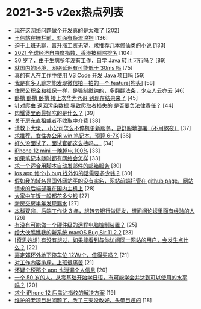 # 2021-3-5 v2ex热点列表

+ [现在这网络问题做个开发真的是太难了](https://www.v2ex.com/t/758736#reply202) [202]
+ [王伟站在栅栏前，对面有条流浪狗](https://www.v2ex.com/t/758647#reply136) [136]
+ [迫于上班无聊，晋升涨工资无望，求推荐几本修仙类的小说](https://www.v2ex.com/t/758679#reply133) [133]
+ [2021 全球经济自由度指数，香港被剔除排名](https://www.v2ex.com/t/758815#reply104) [104]
+ [30 岁了，由于生病多年没有工作，自学 Java 转 it 可行吗？](https://www.v2ex.com/t/758749#reply89) [89]
+ [就国内的环境，网络延迟有可能低于 30ms 吗](https://www.v2ex.com/t/758672#reply75) [75]
+ [真的有人在工作中使用 VS Code 开发 Java 项目吗](https://www.v2ex.com/t/758653#reply59) [59]
+ [我是有多无聊才能发现微信拍一拍的一个 feature[狗头]](https://www.v2ex.com/t/758810#reply58) [58]
+ [住房公积金和社保一样，是强制缴纳的，多翻翻法条，少点人云亦云](https://www.v2ex.com/t/758782#reply46) [46]
+ [卧槽 卧槽 卧槽 接上次华为老哥 到现在结果来了](https://www.v2ex.com/t/758690#reply45) [45]
+ [针对爬虫 返回污染数据 导致爬取者损失的 是否要负法律责任？](https://www.v2ex.com/t/758688#reply44) [44]
+ [肉蟹煲里面最好吃的是什么？](https://www.v2ex.com/t/758851#reply39) [39]
+ [关于房东直租或者不收取中介费](https://www.v2ex.com/t/758703#reply38) [38]
+ [请教下大佬， 小公司怎么不停机更新服务，更舒服地部署（不用熬夜）](https://www.v2ex.com/t/758816#reply37) [37]
+ [求推荐，女性办公用 win 笔记本，预算 6-7K](https://www.v2ex.com/t/758826#reply36) [36]
+ [好久没面试了，面试官都这么拽吗。。](https://www.v2ex.com/t/758741#reply34) [34]
+ [iPhone 12 mini 一晚掉电 100%](https://www.v2ex.com/t/758728#reply33) [33]
+ [如果笔记本随时都有网络会怎样](https://www.v2ex.com/t/758758#reply33) [33]
+ [求一个适合用脚本自动发邮件的邮箱服务](https://www.v2ex.com/t/758665#reply30) [30]
+ [ios app 修个小 bug 找外包的话需要多少钱？](https://www.v2ex.com/t/758681#reply30) [30]
+ [假如我的域名是国外网站买的没有实名，网站前端托管在 github page，网站请求的后端部署在国内主机上](https://www.v2ex.com/t/758754#reply28) [28]
+ [大家中午饭一般都花多少钱](https://www.v2ex.com/t/758883#reply27) [27]
+ [新房交房半年发现漏水](https://www.v2ex.com/t/758662#reply27) [27]
+ [本科双非，后端工作快 3 年，想转去银行做研发，想问问论坛里面有经验的人](https://www.v2ex.com/t/758846#reply26) [26]
+ [有没有可能做一个硬件级的远程电脑控制装置？](https://www.v2ex.com/t/758654#reply25) [25]
+ [给大伙瞧瞧我的新系统 macOS Bug Sir 11.2.2](https://www.v2ex.com/t/758691#reply23) [23]
+ [[奇思妙想] 有没有想过，如果能看到与你访问同一网站的用户，会发生点什么？](https://www.v2ex.com/t/758713#reply22) [22]
+ [嘉定郊环外地下停车位 12W/个，值得买吗？](https://www.v2ex.com/t/758786#reply21) [21]
+ [对工作内容排斥，上班很痛苦](https://www.v2ex.com/t/758756#reply21) [21]
+ [怀疑个税那个 app 也泄漏个人信息](https://www.v2ex.com/t/758794#reply20) [20]
+ [一个 50 岁的人，从零基础开始学日语，有可能学会并达到可以使用的水平吗？](https://www.v2ex.com/t/758845#reply20) [20]
+ [求个 iPhone 12 后盖沾指纹的解决方案](https://www.v2ex.com/t/758710#reply19) [19]
+ [维护的老项目出问题了，改了三天没改好，头晕目眩的](https://www.v2ex.com/t/758757#reply18) [18]
